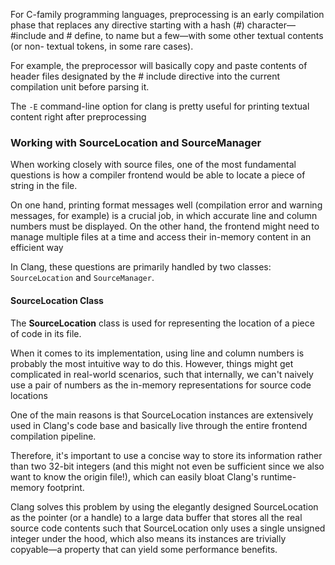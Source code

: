 For C-family programming languages, preprocessing is an early compilation phase that replaces any directive starting with a hash (#) character—#include and  # define, to name but a few—with some other textual contents (or non- textual tokens, in some rare cases).

For example, the preprocessor will basically copy and paste contents of header files designated by the # include directive into the current compilation unit before parsing it.

The `-E` command-line option for clang is pretty useful for printing textual content right after preprocessing

### Working with SourceLocation and SourceManager
When working closely with source files, one of the most fundamental questions is how a compiler frontend would be able to locate a piece of string in the file.

On one hand, printing format messages well (compilation error and warning messages, for example) is a crucial job, in which accurate line and column numbers must be displayed. On the other hand, the frontend might need to manage multiple files at a time and access their in-memory content in an efficient way

 In Clang, these questions are primarily handled by two classes: `SourceLocation` and
`SourceManager`. 

#### SourceLocation Class
The **SourceLocation** class is used for representing the location of a piece of code in its file.

When it comes to its implementation, using line and column numbers is probably the most intuitive way to do this. However, things might get complicated in real-world scenarios, such that internally, we can't naively use a pair of numbers as the in-memory representations for source code locations

One of the main reasons is that SourceLocation instances are extensively used in Clang's code base and basically live through the entire frontend compilation pipeline. 

Therefore, it's important to use a concise way to store its information rather than two 32-bit integers (and this might not even be sufficient since we also want to know the origin file!), which can easily bloat Clang's runtime-memory footprint.

Clang solves this problem by using the elegantly designed SourceLocation as the pointer (or a handle) to a large data buffer that stores all the real source code contents such that SourceLocation only uses a single unsigned integer under the hood, which also means its instances are trivially copyable—a property that can yield some performance benefits.

